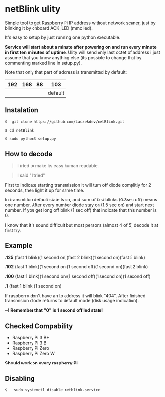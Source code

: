 # netBlink ulity
Simple tool to get Raspberry Pi IP address without network scaner, just by blinking it by onboard ACK_LED (mmc led).

It's easy to setup by just running one python executable. 

**Service will start about a minute after powering on and run every minute in first ten minutes of uptime.** Ulity will send only last octet of address i just assume that you know anything else (its possible to change that by commenting marked line in setup.py).


Note that only that part of address is transmitted by default:

|  192 |  168 |  88 |103  |
| ------------ | ------------ | ------------ | ------------ |
|   |   |   | default





## Instalation

`$  git clone https://github.com/Laczekdev/netBlink.git`

`$ cd netBlink`

`$ sudo python3 setup.py`

## How to decode 
> I tried to make its easy human readable.

> I said "I tried"

First to indicate starting transmission it will turn off diode complitly for 2 seconds, then light it up for same time. 

In transmition default state is on, and sum of fast blinks (0.3sec off) means one number. After every number diode stay on (1.5 sec on) and start next number.  If you get long off blink (1 sec off) that indicate that this number is 0.

I know that it's sound difficult but most persons (almost 4 of 5) decode it at first try.

## Example 

**.125** (fast 1 blink)(1 second on)(fast 2 blink)(1 second on)(fast 5 blink)

**.102** (fast 1 blink)(1 second on)(1 second off)(1 second on)(fast 2 blink)

**.100** (fast 1 blink)(1 second on)(1 second off)(1 second on)(1 second off)

**.1** (fast 1 blink)(1 second on)

If raspberry don't have an Ip address it will blink "404".
After finished transmision diode returns to default mode (disk usage indication).

**~! Remember that "0" is 1 second off led state!**


## Checked Compability
- Raspberry Pi 3 B+
- Raspberry Pi 3 B
- Raspberry Pi Zero
- Raspberry Pi Zero W

**Should work on every raspberry Pi**
## Disabling 
`$   sudo systemctl disable netblink.service`
